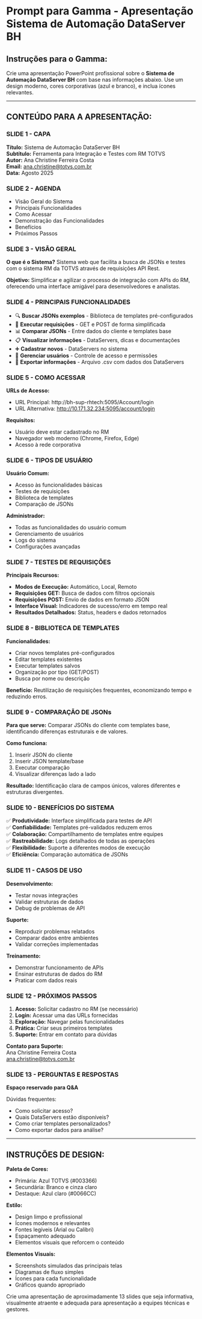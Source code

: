 # Prompt para Gamma - Apresentação Sistema de Automação DataServer BH

## Instruções para o Gamma:

Crie uma apresentação PowerPoint profissional sobre o **Sistema de Automação DataServer BH** com base nas informações abaixo. Use um design moderno, cores corporativas (azul e branco), e inclua ícones relevantes.

---

## CONTEÚDO PARA A APRESENTAÇÃO:

### SLIDE 1 - CAPA
**Título:** Sistema de Automação DataServer BH  
**Subtítulo:** Ferramenta para Integração e Testes com RM TOTVS  
**Autor:** Ana Christine Ferreira Costa  
**Email:** ana.christine@totvs.com.br  
**Data:** Agosto 2025

### SLIDE 2 - AGENDA
- Visão Geral do Sistema
- Principais Funcionalidades
- Como Acessar
- Demonstração das Funcionalidades
- Benefícios
- Próximos Passos

### SLIDE 3 - VISÃO GERAL
**O que é o Sistema?**
Sistema web que facilita a busca de JSONs e testes com o sistema RM da TOTVS através de requisições API Rest.

**Objetivo:**
Simplificar e agilizar o processo de integração com APIs do RM, oferecendo uma interface amigável para desenvolvedores e analistas.

### SLIDE 4 - PRINCIPAIS FUNCIONALIDADES
- 🔍 **Buscar JSONs exemplos** - Biblioteca de templates pré-configurados
- 🚀 **Executar requisições** - GET e POST de forma simplificada  
- 📊 **Comparar JSONs** - Entre dados do cliente e templates base
- 📋 **Visualizar informações** - DataServers, dicas e documentações
- ➕ **Cadastrar novos** - DataServers no sistema
- 👥 **Gerenciar usuários** - Controle de acesso e permissões
- 📁 **Exportar informações** - Arquivo .csv com dados dos DataServers

### SLIDE 5 - COMO ACESSAR
**URLs de Acesso:**
- URL Principal: http://bh-sup-rhtech:5095/Account/login
- URL Alternativa: http://10.171.32.234:5095/account/login

**Requisitos:**
- Usuário deve estar cadastrado no RM
- Navegador web moderno (Chrome, Firefox, Edge)
- Acesso à rede corporativa

### SLIDE 6 - TIPOS DE USUÁRIO
**Usuário Comum:**
- Acesso às funcionalidades básicas
- Testes de requisições
- Biblioteca de templates
- Comparação de JSONs

**Administrador:**
- Todas as funcionalidades do usuário comum
- Gerenciamento de usuários
- Logs do sistema
- Configurações avançadas

### SLIDE 7 - TESTES DE REQUISIÇÕES
**Principais Recursos:**
- **Modos de Execução:** Automático, Local, Remoto
- **Requisições GET:** Busca de dados com filtros opcionais
- **Requisições POST:** Envio de dados em formato JSON
- **Interface Visual:** Indicadores de sucesso/erro em tempo real
- **Resultados Detalhados:** Status, headers e dados retornados

### SLIDE 8 - BIBLIOTECA DE TEMPLATES
**Funcionalidades:**
- Criar novos templates pré-configurados
- Editar templates existentes
- Executar templates salvos
- Organização por tipo (GET/POST)
- Busca por nome ou descrição

**Benefício:** Reutilização de requisições frequentes, economizando tempo e reduzindo erros.

### SLIDE 9 - COMPARAÇÃO DE JSONs
**Para que serve:**
Comparar JSONs do cliente com templates base, identificando diferenças estruturais e de valores.

**Como funciona:**
1. Inserir JSON do cliente
2. Inserir JSON template/base
3. Executar comparação
4. Visualizar diferenças lado a lado

**Resultado:** Identificação clara de campos únicos, valores diferentes e estruturas divergentes.

### SLIDE 10 - BENEFÍCIOS DO SISTEMA
✅ **Produtividade:** Interface simplificada para testes de API  
✅ **Confiabilidade:** Templates pré-validados reduzem erros  
✅ **Colaboração:** Compartilhamento de templates entre equipes  
✅ **Rastreabilidade:** Logs detalhados de todas as operações  
✅ **Flexibilidade:** Suporte a diferentes modos de execução  
✅ **Eficiência:** Comparação automática de JSONs  

### SLIDE 11 - CASOS DE USO
**Desenvolvimento:**
- Testar novas integrações
- Validar estruturas de dados
- Debug de problemas de API

**Suporte:**
- Reproduzir problemas relatados
- Comparar dados entre ambientes
- Validar correções implementadas

**Treinamento:**
- Demonstrar funcionamento de APIs
- Ensinar estruturas de dados do RM
- Praticar com dados reais

### SLIDE 12 - PRÓXIMOS PASSOS
1. **Acesso:** Solicitar cadastro no RM (se necessário)
2. **Login:** Acessar uma das URLs fornecidas
3. **Exploração:** Navegar pelas funcionalidades
4. **Prática:** Criar seus primeiros templates
5. **Suporte:** Entrar em contato para dúvidas

**Contato para Suporte:**  
Ana Christine Ferreira Costa  
ana.christine@totvs.com.br

### SLIDE 13 - PERGUNTAS E RESPOSTAS
**Espaço reservado para Q&A**

Dúvidas frequentes:
- Como solicitar acesso?
- Quais DataServers estão disponíveis?
- Como criar templates personalizados?
- Como exportar dados para análise?

---

## INSTRUÇÕES DE DESIGN:

**Paleta de Cores:** 
- Primária: Azul TOTVS (#003366)
- Secundária: Branco e cinza claro
- Destaque: Azul claro (#0066CC)

**Estilo:**
- Design limpo e profissional
- Ícones modernos e relevantes
- Fontes legíveis (Arial ou Calibri)
- Espaçamento adequado
- Elementos visuais que reforcem o conteúdo

**Elementos Visuais:**
- Screenshots simulados das principais telas
- Diagramas de fluxo simples
- Ícones para cada funcionalidade
- Gráficos quando apropriado

Crie uma apresentação de aproximadamente 13 slides que seja informativa, visualmente atraente e adequada para apresentação a equipes técnicas e gestores.
